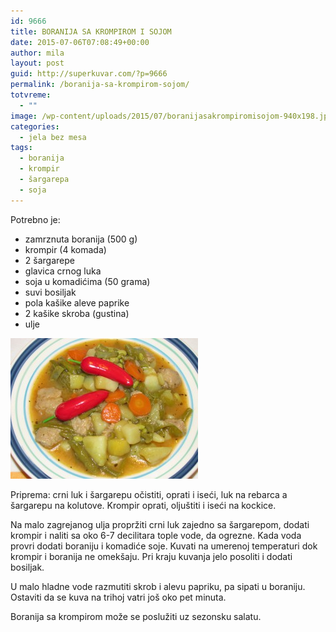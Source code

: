 ```yaml
---
id: 9666
title: BORANIJA SA KROMPIROM I SOJOM
date: 2015-07-06T07:08:49+00:00
author: mila
layout: post
guid: http://superkuvar.com/?p=9666
permalink: /boranija-sa-krompirom-sojom/
totvreme:
  - ""
image: /wp-content/uploads/2015/07/boranijasakrompiromisojom-940x198.jpg
categories:
  - jela bez mesa
tags:
  - boranija
  - krompir
  - šargarepa
  - soja
---
```

Potrebno je:  
* zamrznuta boranija (500 g)  
* krompir (4 komada)  
* 2 šargarepe  
* glavica crnog luka  
* soja u komadićima (50 grama)  
* suvi bosiljak  
* pola kašike aleve paprike  
* 2 kašike skroba (gustina)  
* ulje

[<img class="alignnone size-medium wp-image-9668" src="/wp-content/uploads/2015/07/boranijasakrompiromisojom-300x225.jpg" alt="boranijasakrompiromisojom" width="300" height="225" />](/wp-content/uploads/2015/07/boranijasakrompiromisojom-e1436166420929.jpg)

Priprema: crni luk i šargarepu očistiti, oprati i iseći, luk na rebarca a šargarepu na kolutove. Krompir oprati, oljuštiti i iseći na kockice.

Na malo zagrejanog ulja propržiti crni luk zajedno sa šargarepom, dodati krompir i naliti sa oko 6-7 decilitara tople vode, da ogrezne. Kada voda provri dodati boraniju i komadiće soje. Kuvati na umerenoj temperaturi dok krompir i boranija ne omekšaju. Pri kraju kuvanja jelo posoliti i dodati bosiljak.

U malo hladne vode razmutiti skrob i alevu papriku, pa sipati u boraniju. Ostaviti da se kuva na trihoj vatri još oko pet minuta.

Boranija sa krompirom može se poslužiti uz sezonsku salatu.